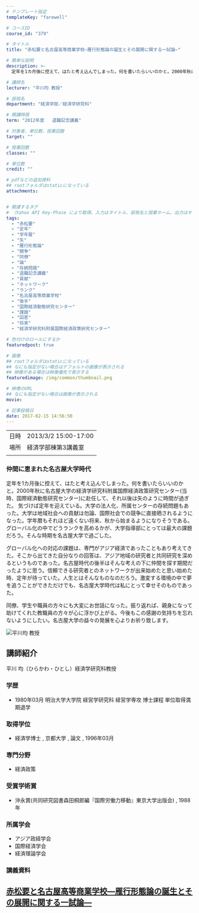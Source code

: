```yaml
---
# テンプレート指定
templateKey: "farewell"

# コースID
course_id: "379"

# タイトル
title: "赤松要と名古屋高等商業学校—雁行形態論の誕生とその展開に関する一試論—"

# 簡単な説明
description: >-
  定年を1カ月後に控えて、はたと考え込んでしまった。何を書いたらいいのかと。2000年秋に名古屋大学の経済学研究科附属国際経済政策研究センター(当時、国際経済動態研究センター)に赴任して、それ以後は矢のように時間が過ぎた。 気づけば定年を迎えている。大学の法人化、所属センターの存続問題もあった。大学は地域社会への貢献は勿論、国際社会での競争に直接晒されるようになった。学年暦もそれほど遠くない将来 ....

# 講師名
lecturer: "平川均 教授"

# 部局名
department: "経済学部／経済学研究科"

# 開講時限
term: "2012年度	退職記念講義"

# 対象者、単位数、授業回数
target: ""

# 授業回数
classes: ""

# 単位数
credit: ""

# pdfなどの追加資料
## rootフォルダはstaticになっている
attachments:


# 関連するタグ
# （Yahoo API Key-Phase により取得。入力はタイトル、部局名と授業ホーム、出力はキーフレーズ（tags））
tags:
  - "赤松要"
  - "定年"
  - "学年暦"
  - "矢"
  - "雁行形態論"
  - "競争"
  - "同僚"
  - "論"
  - "存続問題"
  - "退職記念講義"
  - "貢献"
  - "ネットワーク"
  - "ランク"
  - "名古屋高等商業学校"
  - "後半"
  - "国際経済動態研究センター"
  - "課題"
  - "回答"
  - "将来"
  - "経済学研究科附属国際経済政策研究センター"

# 色付けのロールにするか
featuredpost: true

# 画像
## rootフォルダはstaticになっている
## なにも指定がない場合はデフォルトの画像が表示される
## 映像がある場合は映像優先で表示する
featuredimage: /img/common/thumbnail.png

# 映像のURL
## なにも指定がない場合は画像が表示される
movie: 

# 記事投稿日
date: 2017-02-15 14:56:50
---
```


|   |   |
|---|---|
| 日時 | 2013/3/2  15:00-17:00 |
| 場所 | 経済学部棟第3講義室 |
|   |   |


### 仲間に恵まれた名古屋大学時代

定年を1カ月後に控えて、はたと考え込んでしまった。何を書いたらいいのかと。2000年秋に名古屋大学の経済学研究科附属国際経済政策研究センター(当時、国際経済動態研究センター)に赴任して、それ以後は矢のように時間が過ぎた。 気づけば定年を迎えている。大学の法人化、所属センターの存続問題もあった。大学は地域社会への貢献は勿論、国際社会での競争に直接晒されるようになった。学年暦もそれほど遠くない将来、秋から始まるようになりそうである。グローバル化の中でどうランクを高めるかが、大学指導部にとっては最大の課題だろう。そんな時期を名古屋大学で過ごした。

グローバル化への対応の課題は、専門がアジア経済であったこともあり考えてきた。そこから出てきた自分なりの回答は、アジア地域の研究者と共同研究を深めるというものであった。名古屋時代の後半はそんな考えの下に仲間を探す期間だったように思う。信頼できる研究者とのネットワークが出来始めたと思い始めた時、定年が待っていた。人生とはそんなものなのだろう。激変する環境の中で夢を追うことができただけでも、名古屋大学時代は私にとって幸せそのものであった。

同僚、学生や職員の方々にも大変にお世話になった。振り返れば、親身になって助けてくれた教職員の方々が心に浮かび上がる。今後もこの感謝の気持ちを忘れないようにしたい。名古屋大学の益々の発展を心よりお祈り致します。


![平川均 教授](https://ocw.nagoya-u.jp/files/379/s_H24hirakawa_facephoto.jpg) 

## 講師紹介

平川 均（ひらかわ・ひとし）経済学研究科教授

### 学歴

* 1980年03月 明治大学大学院 経営学研究科 経営学専攻 博士課程 単位取得満期退学

### 取得学位

* 経済学博士 , 京都大学 , 論文 , 1996年03月

### 専門分野

* 経済政策

### 受賞学術賞

* 沖永賞(共同研究図書森田桐郎編『国際労働力移動』東京大学出版会) , 1988年

### 所属学会

* アジア政経学会
* 国際経済学会
* 経済理論学会


### 講義資料

[赤松要と名古屋高等商業学校—雁行形態論の誕生とその展開に関する一試論—](https://ocw.nagoya-u.jp/files/379/H24hirakawa_last.pdf) 
-----